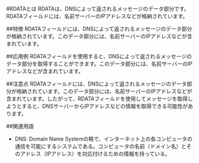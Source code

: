 

#RDATAとは
RDATAは、DNSによって返されるメッセージのデータ部分です。RDATAフィールドには、名前サーバーのIPアドレスなどが格納されています。

##特徴
RDATAフィールドには、DNSによって返されるメッセージのデータ部分が格納されています。このデータ部分には、名前サーバーのIPアドレスなどが含まれています。

##応用例
RDATAフィールドを使用すると、DNSによって返されるメッセージのデータ部分を取得することができます。このデータ部分には、名前サーバーのIPアドレスなどが含まれています。

##注意点
RDATAフィールドには、DNSによって返されるメッセージのデータ部分が格納されています。このデータ部分には、名前サーバーのIPアドレスなどが含まれています。したがって、RDATAフィールドを使用してメッセージを取得しようとすると、DNSサーバーからIPアドレスなどの情報を取得できる可能性があります。

##関連用語
- DNS: Domain Name Systemの略で、インターネット上の各コンピュータの通信を可能にするシステムである。コンピュータの名前（ドメイン名）とそのアドレス（IPアドレス）を対応付けるための情報を持っている。